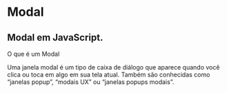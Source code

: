 # Modal

## Modal em JavaScript.

O que é um Modal
<p>Uma janela modal é um tipo de caixa de diálogo que aparece quando você clica ou toca em algo em sua tela atual. 
Também são conhecidas como “janelas popup”, “modais UX” ou “janelas popups modais”.</p>
